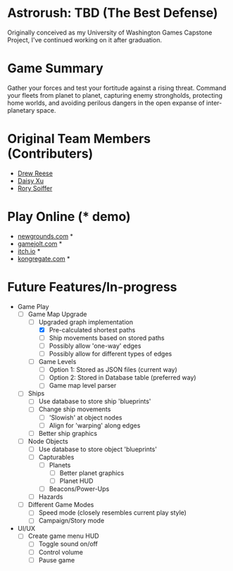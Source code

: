 # Astrorush: TBD (The Best Defense)
Originally conceived as my University of Washington Games Capstone Project, I've continued working on it after graduation.

# Game Summary
Gather your forces and test your fortitude against a rising threat.  Command your fleets from planet to planet, capturing enemy strongholds, protecting home worlds, and avoiding perilous dangers in the open expanse of inter-planetary space.

# Original Team Members (Contributers)
* [Drew Reese](https://github.com/awreese)
* [Daisy Xu](https://github.com/xdaisy)
* [Rory Soiffer](https://github.com/Weirdbob95)

# Play Online (* demo)
* [newgrounds.com](http://www.newgrounds.com/portal/view/693430 "AstroRush") *
* [gamejolt.com](http://gamejolt.com/games/astrorush/258084 "AstroRush") *
* [itch.io](https://dazeforever.itch.io/astrorush "AstroRush") *
* [kongregate.com](http://www.kongregate.com/games/manydazelater/astrorush "AstroRush") *

# Future Features/In-progress
- Game Play
    - [ ] Game Map Upgrade
        - [ ] Upgraded graph implementation
            - [x] Pre-calculated shortest paths
            - [ ] Ship movements based on stored paths
            - [ ] Possibly allow 'one-way' edges
            - [ ] Possibly allow for different types of edges
        - [ ] Game Levels
            - [ ] Option 1: Stored as JSON files (current way)
            - [ ] Option 2: Stored in Database table (preferred way)
            - [ ] Game map level parser
    - [ ] Ships
        - [ ] Use database to store ship 'blueprints'
        - [ ] Change ship movements
            - [ ] 'Slowish' at object nodes
            - [ ] Align for 'warping' along edges
        - [ ] Better ship graphics
    - [ ] Node Objects
        - [ ] Use database to store object 'blueprints'
        - [ ] Capturables
            - [ ] Planets
                - [ ] Better planet graphics
                - [ ] Planet HUD
            - [ ] Beacons/Power-Ups
        - [ ] Hazards
    - [ ] Different Game Modes
        - [ ] Speed mode (closely resembles current play style)
        - [ ] Campaign/Story mode
- UI/UX
    - [ ] Create game menu HUD
        - [ ] Toggle sound on/off
        - [ ] Control volume
        - [ ] Pause game
